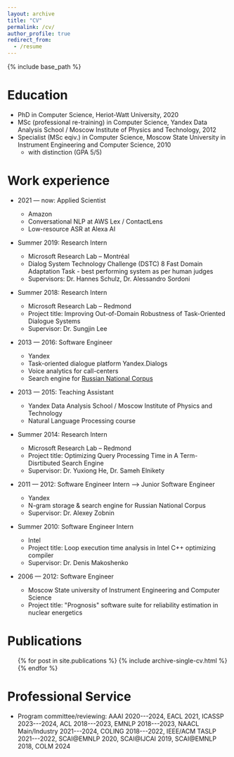 ```yaml
---
layout: archive
title: "CV"
permalink: /cv/
author_profile: true
redirect_from:
  - /resume
---
```


{% include base_path %}

Education
======
* PhD in Computer Science, Heriot-Watt University, 2020
* MSc (professional re-training) in Computer Science, Yandex Data Analysis School / Moscow Institute of Physics and Technology, 2012
* Specialist (MSc eqiv.) in Computer Science, Moscow State University in Instrument Engineering and Computer Science, 2010
   * with distinction (GPA 5/5)

Work experience
======
* 2021 — now: Applied Scientist
  * Amazon
  * Conversational NLP at AWS Lex / ContactLens
  * Low-resource ASR at Alexa AI

* Summer 2019: Research Intern
  * Microsoft Research Lab – Montréal
  * Dialog System Technology Challenge (DSTC) 8 Fast Domain Adaptation Task - best performing system as per human judges 
  * Supervisors: Dr. Hannes Schulz, Dr. Alessandro Sordoni

* Summer 2018: Research Intern
  * Microsoft Research Lab – Redmond
  * Project title: Improving Out-of-Domain Robustness of Task-Oriented Dialogue Systems  
  * Supervisor: Dr. Sungjin Lee

* 2013 — 2016: Software Engineer
  * Yandex
  * Task-oriented dialogue platform Yandex.Dialogs
  * Voice analytics for call-centers
  * Search engine for [Russian National Corpus](https://ruscorpora.ru)

* 2013 — 2015: Teaching Assistant
  * Yandex Data Analysis School / Moscow Institute of Physics and Technology
  * Natural Language Processing course

* Summer 2014: Research Intern
  * Microsoft Research Lab – Redmond
  * Project title: Optimizing Query Processing Time in A Term-Disrtibuted Search Engine 
  * Supervisor: Dr. Yuxiong He, Dr. Sameh Elnikety

* 2011 — 2012: Software Engineer Intern --> Junior Software Engineer
  * Yandex
  * N-gram storage & search engine for Russian National Corpus
  * Supervisor: Dr. Alexey Zobnin

* Summer 2010: Software Engineer Intern
  * Intel
  * Project title: Loop execution time analysis in Intel C++ optimizing compiler 
  * Supervisor: Dr. Denis Makoshenko

* 2006 — 2012: Software Engineer
  * Moscow State university of Instrument Engineering and Computer Science
  * Project title: "Prognosis" software suite for reliability estimation in nuclear energetics

Publications
======
  <ul>{% for post in site.publications %}
    {% include archive-single-cv.html %}
  {% endfor %}</ul>
  
Professional Service
======
* Program committee/reviewing:
AAAI 2020---2024, EACL 2021, ICASSP 2023---2024, ACL 2018---2023, EMNLP 2018---2023, NAACL Main/Industry 2021---2024, COLING 2018---2022, IEEE/ACM TASLP 2021---2022, SCAI@EMNLP 2020, SCAI@IJCAI 2019, SCAI@EMNLP 2018, COLM 2024
